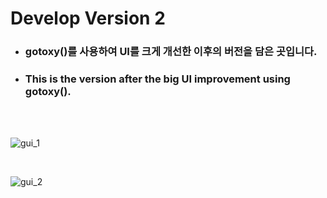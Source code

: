 # Develop Version 2

- ### gotoxy()를 사용하여 UI를 크게 개선한 이후의 버전을 담은 곳입니다.
- ### This is the version after the big UI improvement using gotoxy().

<br/><br/>

![gui_1](https://user-images.githubusercontent.com/50266731/63212377-9563f580-c13e-11e9-977d-5ba6e954dfac.PNG)

<br/>

![gui_2](https://user-images.githubusercontent.com/50266731/63212379-985ee600-c13e-11e9-81ec-9e16216e57c9.PNG)

